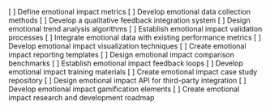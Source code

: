 [ ] Define emotional impact metrics
[ ] Develop emotional data collection methods
[ ] Develop a qualitative feedback integration system
[ ] Design emotional trend analysis algorithms
[ ] Establish emotional impact validation processes
[ ] Integrate emotional data with existing performance metrics
[ ] Develop emotional impact visualization techniques
[ ] Create emotional impact reporting templates
[ ] Design emotional impact comparison benchmarks
[ ] Establish emotional impact feedback loops
[ ] Develop emotional impact training materials
[ ] Create emotional impact case study repository
[ ] Design emotional impact API for third-party integration
[ ] Develop emotional impact gamification elements
[ ] Create emotional impact research and development roadmap